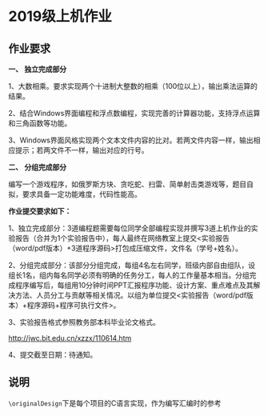 # 2019级上机作业

## 作业要求

**一、** **独立完成部分**

1、大数相乘。要求实现两个十进制大整数的相乘（100位以上），输出乘法运算的结果。

2、结合Windows界面编程和浮点数编程，实现完善的计算器功能，支持浮点运算和三角函数等功能。

3、Windows界面风格实现两个文本文件内容的比对。若两文件内容一样，输出相应提示；若两文件不一样，输出对应的行号。

**二、** **分组完成部分**

编写一个游戏程序，如俄罗斯方块、贪吃蛇、扫雷、简单射击类游戏等，题目自拟，要求具备一定功能难度，代码性能高。

**作业提交要求如下：**

1、独立完成部分：3道编程题需要每位同学全部编程实现并撰写3道上机作业的实验报告（合并为1个实验报告中），每人最终在网络教室上提交<实验报告（word/pdf版本）+3道程序源码>打包成压缩文件，文件名（学号+姓名）。

2、分组完成部分：该部分分组完成，每组4名左右同学，班级内部自由组队，设组长1名，组内每名同学必须有明确的任务分工，每人的工作量基本相当。分组完成程序编写后，每组用10分钟时间PPT汇报程序功能、设计方案、重点难点及其解决方法、人员分工与贡献等相关情况。以组为单位提交<实验报告（word/pdf版本）+程序源码+程序可执行文件>。

3、实验报告格式参照教务部本科毕业论文格式。

http://jwc.bit.edu.cn/xzzx/110614.htm

4、提交截至日期：待通知。

 

## 说明

`\originalDesign`下是每个项目的C语言实现，作为编写汇编时的参考